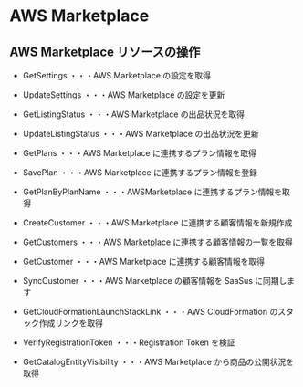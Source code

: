 # AWS Marketplace

## AWS Marketplace リソースの操作

- GetSettings ・・・AWS Marketplace の設定を取得
- UpdateSettings ・・・AWS Marketplace の設定を更新

- GetListingStatus ・・・AWS Marketplace の出品状況を取得
- UpdateListingStatus ・・・AWS Marketplace の出品状況を更新

- GetPlans ・・・AWS Marketplace に連携するプラン情報を取得
- SavePlan ・・・AWS Marketplace に連携するプラン情報を登録
- GetPlanByPlanName ・・・AWSMarketplace に連携するプラン情報を取得

- CreateCustomer ・・・AWS Marketplace に連携する顧客情報を新規作成
- GetCustomers ・・・AWS Marketplace に連携する顧客情報の一覧を取得
- GetCustomer ・・・AWS Marketplace に連携する顧客情報を取得
- SyncCustomer ・・・AWS Marketplace の顧客情報を SaaSus に同期します

- GetCloudFormationLaunchStackLink ・・・AWS CloudFormation のスタック作成リンクを取得

- VerifyRegistrationToken ・・・Registration Token を検証

- GetCatalogEntityVisibility ・・・AWS Marketplace から商品の公開状況を取得
